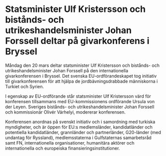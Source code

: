 # Statsminister Ulf Kristersson och bistånds- och utrikeshandelsminister Johan Forssell deltar på givarkonferens i Bryssel

Måndag den 20 mars deltar statsminister Ulf Kristersson och bistånds- och utrikeshandelsminister Johan Forssell på den internationella givarkonferensen i Bryssel. Det svenska EU-ordförandeskapet tog initiativ till givarkonferensen för att hjälpa de jordbävningsdrabbade människorna i Turkiet och Syrien.

I egenskap av EU-ordförande står statsminister Ulf Kristersson värd för konferensen tillsammans med EU-kommissionens ordförande Ursula von der Leyen. Sveriges bistånds- och utrikeshandelsminister Johan Forssell och kommissionär Olivér Várhelyi, modererar konferensen.

Konferensen anordnas på svenskt initiativ och i samordning med turkiska myndigheter, och är öppen för EU:s medlemsländer, kandidatländer och potentiella kandidatländer, grannländer och partnerländer, G20-länder (med undantag för Ryssland), medlemsstaterna i Gulfstaternas samarbetsråd samt FN, internationella organisationer, humanitära aktörer och internationella och europeiska finansieringsinstitutioner.
